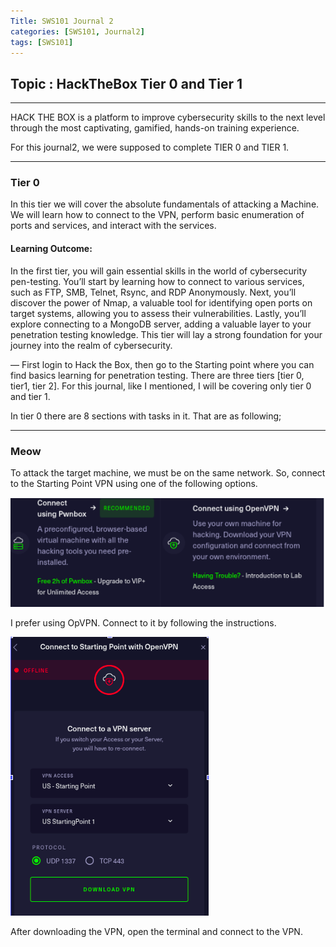 ```yaml
---
Title: SWS101 Journal 2
categories: [SWS101, Journal2]
tags: [SWS101]
---
```


## Topic : HackTheBox Tier 0 and Tier 1
----
HACK THE BOX is a platform to improve cybersecurity skills to the next level through the most captivating, gamified, hands-on training experience.

For this journal2, we were supposed to complete TIER 0 and TIER 1.

---
### Tier 0

In this tier we will cover the absolute fundamentals of attacking a Machine. We will learn how to connect to the VPN, perform basic enumeration of ports and services, and interact with the services.

#### Learning Outcome:

In the first tier, you will gain essential skills in the world of cybersecurity pen-testing. You’ll start by learning how to connect to various services, such as FTP, SMB, Telnet, Rsync, and RDP
Anonymously. Next, you’ll discover the power of Nmap, a valuable tool for identifying open ports on target systems, allowing you to assess their vulnerabilities. Lastly, you’ll explore connecting to a MongoDB server, adding a valuable layer to your penetration testing knowledge. This tier will lay a strong foundation for your journey into the realm of cybersecurity.

—
First login to Hack the Box, then go to the Starting point where you can find basics learning for penetration testing. There are three tiers [tier 0, tier1, tier 2].
For this journal, like I mentioned, I will be covering only tier 0 and tier 1.

In tier 0 there are 8 sections with tasks in it. That are as following;

---
### Meow

To attack the target machine, we must be on the same network. So, connect to the Starting Point VPN using one of the following options.

![alt text](<../image/Screenshot from 2024-03-31 13-28-45.png>)

I prefer using OpVPN. Connect to it by following the instructions.

![alt text](<../image/Screenshot from 2024-03-31 13-32-03.png>)

After downloading the VPN, open the terminal and connect to the VPN.

